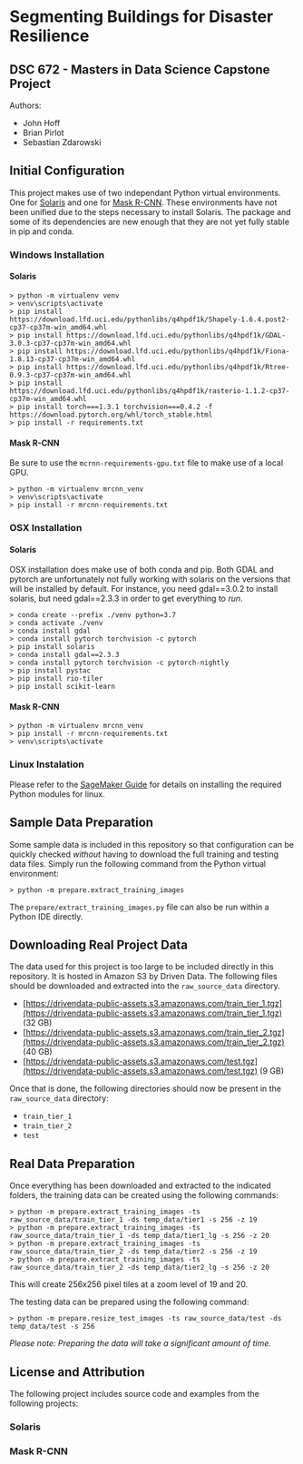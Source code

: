 # Segmenting Buildings for Disaster Resilience
## DSC 672 - Masters in Data Science Capstone Project
Authors:
* John Hoff
* Brian Pirlot
* Sebastian Zdarowski

## Initial Configuration

This project makes use of two independant Python virtual environments. One for [Solaris](https://github.com/CosmiQ/solaris) and one for [Mask R-CNN](https://github.com/matterport/Mask_RCNN).  These environments have not been unified due to the steps necessary to install Solaris.  The package and some of its dependencies are new enough that they are not yet fully stable in pip and conda.

### Windows Installation

#### Solaris

```
> python -m virtualenv venv
> venv\scripts\activate
> pip install https://download.lfd.uci.edu/pythonlibs/q4hpdf1k/Shapely-1.6.4.post2-cp37-cp37m-win_amd64.whl
> pip install https://download.lfd.uci.edu/pythonlibs/q4hpdf1k/GDAL-3.0.3-cp37-cp37m-win_amd64.whl
> pip install https://download.lfd.uci.edu/pythonlibs/q4hpdf1k/Fiona-1.8.13-cp37-cp37m-win_amd64.whl
> pip install https://download.lfd.uci.edu/pythonlibs/q4hpdf1k/Rtree-0.9.3-cp37-cp37m-win_amd64.whl
> pip install https://download.lfd.uci.edu/pythonlibs/q4hpdf1k/rasterio-1.1.2-cp37-cp37m-win_amd64.whl
> pip install torch===1.3.1 torchvision===0.4.2 -f https://download.pytorch.org/whl/torch_stable.html
> pip install -r requirements.txt
```

#### Mask R-CNN

Be sure to use the `mcrnn-requirements-gpu.txt` file to make use of a local GPU.

```
> python -m virtualenv mrcnn_venv
> venv\scripts\activate
> pip install -r mrcnn-requirements.txt
```

### OSX Installation

#### Solaris

OSX installation does make use of both conda and pip.  Both GDAL and pytorch are unfortunately not fully working with solaris on the versions that will be installed by default.  For instance, you need gdal==3.0.2 to install solaris, but need gdal==2.3.3 in order to get everything to _run_.

```
> conda create --prefix ./venv python=3.7
> conda activate ./venv
> conda install gdal
> conda install pytorch torchvision -c pytorch
> pip install solaris
> conda install gdal==2.3.3
> conda install pytorch torchvision -c pytorch-nightly
> pip install pystac
> pip install rio-tiler
> pip install scikit-learn
```

#### Mask R-CNN

```
> python -m virtualenv mrcnn_venv
> pip install -r mrcnn-requirements.txt
> venv\scripts\activate
```

### Linux Instalation

Please refer to the [SageMaker Guide](SageMaker.md) for details on installing the required Python modules for linux.

## Sample Data Preparation

Some sample data is included in this repository so that configuration can be quickly checked _without_ having to download the full training and testing data files.  Simply run the following command from the Python virtual environment:

```
> python -m prepare.extract_training_images
```

The `prepare/extract_training_images.py` file can also be run within a Python IDE directly.

## Downloading Real Project Data
The data used for this project is too large to be included directly in this repository.  It is hosted in Amazon S3 by Driven Data.  The following files should be downloaded and extracted into the `raw_source_data` directory.

* [https://drivendata-public-assets.s3.amazonaws.com/train_tier_1.tgz](https://drivendata-public-assets.s3.amazonaws.com/train_tier_1.tgz) (32 GB)
* [https://drivendata-public-assets.s3.amazonaws.com/train_tier_2.tgz](https://drivendata-public-assets.s3.amazonaws.com/train_tier_2.tgz) (40 GB)
* [https://drivendata-public-assets.s3.amazonaws.com/test.tgz](https://drivendata-public-assets.s3.amazonaws.com/test.tgz) (9 GB)

Once that is done, the following directories should now be present in the `raw_source_data` directory:

* `train_tier_1`
* `train_tier_2`
* `test`

## Real Data Preparation

Once everything has been downloaded and extracted to the indicated folders, the training data can be created using the following commands:

```
> python -m prepare.extract_training_images -ts raw_source_data/train_tier_1 -ds temp_data/tier1 -s 256 -z 19
> python -m prepare.extract_training_images -ts raw_source_data/train_tier_1 -ds temp_data/tier1_lg -s 256 -z 20
> python -m prepare.extract_training_images -ts raw_source_data/train_tier_2 -ds temp_data/tier2 -s 256 -z 19
> python -m prepare.extract_training_images -ts raw_source_data/train_tier_2 -ds temp_data/tier2_lg -s 256 -z 20
```

This will create 256x256 pixel tiles at a zoom level of 19 and 20.

The testing data can be prepared using the following command:

```
> python -m prepare.resize_test_images -ts raw_source_data/test -ds temp_data/test -s 256
```

_Please note: Preparing the data will take a significant amount of time._

## License and Attribution

The following project includes source code and examples from the following projects:

### Solaris

### Mask R-CNN
